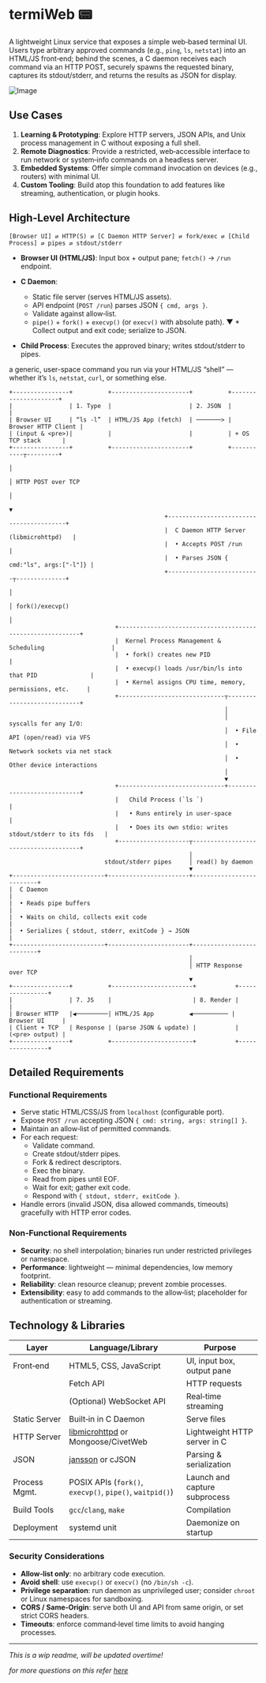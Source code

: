 # termiWeb :pager:

A lightweight Linux service that exposes a simple web‑based terminal UI. Users type arbitrary approved commands (e.g., `ping`, `ls`, `netstat`) into an HTML/JS front‑end; behind the scenes, a C daemon receives each command via an HTTP POST, securely spawns the requested binary, captures its stdout/stderr, and returns the results as JSON for display.

![Image](https://github.com/user-attachments/assets/0dd3269e-fa7c-4df8-8df4-06d3bc6827c2)

## Use Cases

1. **Learning & Prototyping**: Explore HTTP servers, JSON APIs, and Unix process management in C without exposing a full shell.
2. **Remote Diagnostics**: Provide a restricted, web‑accessible interface to run network or system‑info commands on a headless server.
3. **Embedded Systems**: Offer simple command invocation on devices (e.g., routers) with minimal UI.
4. **Custom Tooling**: Build atop this foundation to add features like streaming, authentication, or plugin hooks.

## High‑Level Architecture

```
[Browser UI] ⇄ HTTP(S) ⇄ [C Daemon HTTP Server] ⇄ fork/exec ⇄ [Child Process] ⇄ pipes ⇄ stdout/stderr
```
* **Browser UI (HTML/JS)**: Input box + output pane; `fetch()` → `/run` endpoint.
* **C Daemon**:

  * Static file server (serves HTML/JS assets).
  * API endpoint (`POST /run`) parses JSON `{ cmd, args }`.
  * Validate against allow‑list.
  * `pipe()` + `fork()` + `execvp()` (or `execv()` with absolute path).
                               ▼  * Collect output and exit code; serialize to JSON.
* **Child Process**: Executes the approved binary; writes stdout/stderr to pipes.

a generic, user-space command you run via your HTML/JS “shell” — whether it’s `ls`, `netstat`, `curl`, or something else. 

```
+----------------+          +----------------------+          +---------------------+
|                | 1. Type  |                      | 2. JSON  |                     |
| Browser UI     | “ls -l”  | HTML/JS App (fetch)  | ───────> | Browser HTTP Client |
| (input & <pre>)|          |                      |          | + OS TCP stack      |
+----------------+          +----------------------+          +-----------┬---------+
                                                                           │
                                                                           │ HTTP POST over TCP
                                                                           │
                                                                           ▼
                                            +-----------------------------------------+
                                            |  C Daemon HTTP Server (libmicrohttpd)   |
                                            |  • Accepts POST /run                    |
                                            |  • Parses JSON { cmd:"ls", args:["-l"]} |
                                            +--------------------------┬--------------+
                                                                       │
                                                                       │ fork()/execvp()
                                                                       │
                              +-----------------------------------------------------------+
                              |  Kernel Process Management & Scheduling                   |
                              |  • fork() creates new PID                                 |
                              |  • execvp() loads /usr/bin/ls into that PID               |
                              |  • Kernel assigns CPU time, memory, permissions, etc.     |
                              +------------------------------┬----------------------------+
                                                             │
                                                             │ syscalls for any I/O:
                                                             │  • File API (open/read) via VFS
                                                             │  • Network sockets via net stack
                                                             │  • Other device interactions
                                                             │
                                                             ▼
                              +------------------------------+----------------------------+
                              |   Child Process (`ls `)                                   |
                              |   • Runs entirely in user-space                           |
                              |   • Does its own stdio: writes stdout/stderr to its fds   |
                              +--------------------┬--------------------------------------+
                                                   │
                           stdout/stderr pipes     │ read() by daemon
                                                   ▼
+--------------------------+-----------------------+--------------------------+
|  C Daemon                                                                   |
|  • Reads pipe buffers                                                       |
|  • Waits on child, collects exit code                                       |
|  • Serializes { stdout, stderr, exitCode } → JSON                           |
+--------------------------+-----------------------+--------------------------+
                                                   │
                                                   │ HTTP Response over TCP
                                                   ▼
+----------------+          +-----------------------+           +----------------+
|                | 7. JS    |                       | 8. Render |                |
| Browser HTTP   |◀─────────| HTML/JS App          ◀────────── | Browser UI     |
| Client + TCP   | Response | (parse JSON & update) |           | (<pre> output) |
+----------------+          +-----------------------+           +----------------+
```
## Detailed Requirements

### Functional Requirements

* Serve static HTML/CSS/JS from `localhost` (configurable port).
* Expose `POST /run` accepting JSON `{ cmd: string, args: string[] }`.
* Maintain an allow‑list of permitted commands.
* For each request:
  * Validate command.
  * Create stdout/stderr pipes.
  * Fork & redirect descriptors.
  * Exec the binary.
  * Read from pipes until EOF.
  * Wait for exit; gather exit code.
  * Respond with `{ stdout, stderr, exitCode }`.
* Handle errors (invalid JSON, disa allowed commands, timeouts) gracefully with HTTP error codes.

### Non‑Functional Requirements

* **Security**: no shell interpolation; binaries run under restricted privileges or namespace.
* **Performance**: lightweight — minimal dependencies, low memory footprint.
* **Reliability**: clean resource cleanup; prevent zombie processes.
* **Extensibility**: easy to add commands to the allow‑list; placeholder for authentication or streaming.

## Technology & Libraries

| Layer         | Language/Library                                                                  | Purpose                       |
| ------------- | --------------------------------------------------------------------------------- | ----------------------------- |
| Front‑end     | HTML5, CSS, JavaScript                                                            | UI, input box, output pane    |
|               | Fetch API                                                                         | HTTP requests                 |
|               | (Optional) WebSocket API                                                          | Real‑time streaming           |
| Static Server | Built‑in in C Daemon                                                              | Serve files                   |
| HTTP Server   | [libmicrohttpd](https://www.gnu.org/software/libmicrohttpd/) or Mongoose/CivetWeb | Lightweight HTTP server in C  |
| JSON          | [jansson](https://github.com/akheron/jansson) or cJSON                            | Parsing & serialization       |
| Process Mgmt. | POSIX APIs (`fork()`, `execvp()`, `pipe()`, `waitpid()`)                          | Launch and capture subprocess |
| Build Tools   | `gcc`/`clang`, `make`                                                             | Compilation                   |
| Deployment    | systemd unit                                                                      | Daemonize on startup          |

### Security Considerations

* **Allow‑list only**: no arbitrary code execution.
* **Avoid shell**: use `execvp()` or `execv()` (no `/bin/sh -c`).
* **Privilege separation**: run daemon as unprivileged user; consider `chroot` or Linux namespaces for sandboxing.
* **CORS / Same‑Origin**: serve both UI and API from same origin, or set strict CORS headers.
* **Timeouts**: enforce command‑level time limits to avoid hanging processes.

---

_This is a wip readme, will be updated overtime!_

_for more questions on this refer [here](https://github.com/M0hanrajp/termiWeb/blob/main/faq/faq.md#qa)_
